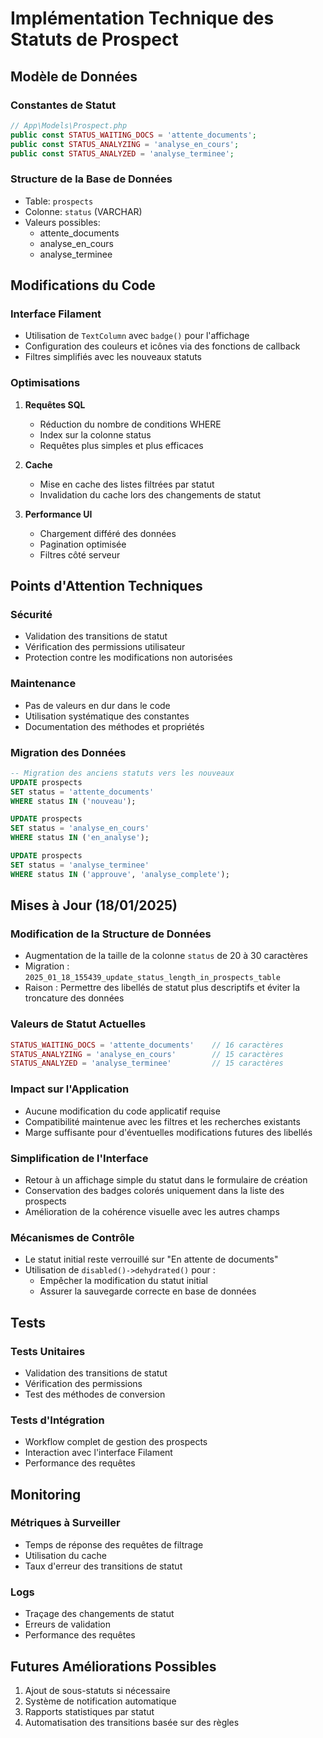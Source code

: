 # Implémentation Technique des Statuts de Prospect

## Modèle de Données

### Constantes de Statut
```php
// App\Models\Prospect.php
public const STATUS_WAITING_DOCS = 'attente_documents';
public const STATUS_ANALYZING = 'analyse_en_cours';
public const STATUS_ANALYZED = 'analyse_terminee';
```

### Structure de la Base de Données
- Table: `prospects`
- Colonne: `status` (VARCHAR)
- Valeurs possibles: 
  * attente_documents
  * analyse_en_cours
  * analyse_terminee

## Modifications du Code

### Interface Filament
- Utilisation de `TextColumn` avec `badge()` pour l'affichage
- Configuration des couleurs et icônes via des fonctions de callback
- Filtres simplifiés avec les nouveaux statuts

### Optimisations
1. **Requêtes SQL**
   - Réduction du nombre de conditions WHERE
   - Index sur la colonne status
   - Requêtes plus simples et plus efficaces

2. **Cache**
   - Mise en cache des listes filtrées par statut
   - Invalidation du cache lors des changements de statut

3. **Performance UI**
   - Chargement différé des données
   - Pagination optimisée
   - Filtres côté serveur

## Points d'Attention Techniques

### Sécurité
- Validation des transitions de statut
- Vérification des permissions utilisateur
- Protection contre les modifications non autorisées

### Maintenance
- Pas de valeurs en dur dans le code
- Utilisation systématique des constantes
- Documentation des méthodes et propriétés

### Migration des Données
```sql
-- Migration des anciens statuts vers les nouveaux
UPDATE prospects 
SET status = 'attente_documents' 
WHERE status IN ('nouveau');

UPDATE prospects 
SET status = 'analyse_en_cours' 
WHERE status IN ('en_analyse');

UPDATE prospects 
SET status = 'analyse_terminee' 
WHERE status IN ('approuve', 'analyse_complete');
```

## Mises à Jour (18/01/2025)

### Modification de la Structure de Données
- Augmentation de la taille de la colonne `status` de 20 à 30 caractères
- Migration : `2025_01_18_155439_update_status_length_in_prospects_table`
- Raison : Permettre des libellés de statut plus descriptifs et éviter la troncature des données

### Valeurs de Statut Actuelles
```php
STATUS_WAITING_DOCS = 'attente_documents'    // 16 caractères
STATUS_ANALYZING = 'analyse_en_cours'        // 15 caractères
STATUS_ANALYZED = 'analyse_terminee'         // 15 caractères
```

### Impact sur l'Application
- Aucune modification du code applicatif requise
- Compatibilité maintenue avec les filtres et les recherches existants
- Marge suffisante pour d'éventuelles modifications futures des libellés

### Simplification de l'Interface
- Retour à un affichage simple du statut dans le formulaire de création
- Conservation des badges colorés uniquement dans la liste des prospects
- Amélioration de la cohérence visuelle avec les autres champs

### Mécanismes de Contrôle
- Le statut initial reste verrouillé sur "En attente de documents"
- Utilisation de `disabled()->dehydrated()` pour :
  * Empêcher la modification du statut initial
  * Assurer la sauvegarde correcte en base de données

## Tests

### Tests Unitaires
- Validation des transitions de statut
- Vérification des permissions
- Test des méthodes de conversion

### Tests d'Intégration
- Workflow complet de gestion des prospects
- Interaction avec l'interface Filament
- Performance des requêtes

## Monitoring

### Métriques à Surveiller
- Temps de réponse des requêtes de filtrage
- Utilisation du cache
- Taux d'erreur des transitions de statut

### Logs
- Traçage des changements de statut
- Erreurs de validation
- Performance des requêtes

## Futures Améliorations Possibles
1. Ajout de sous-statuts si nécessaire
2. Système de notification automatique
3. Rapports statistiques par statut
4. Automatisation des transitions basée sur des règles
